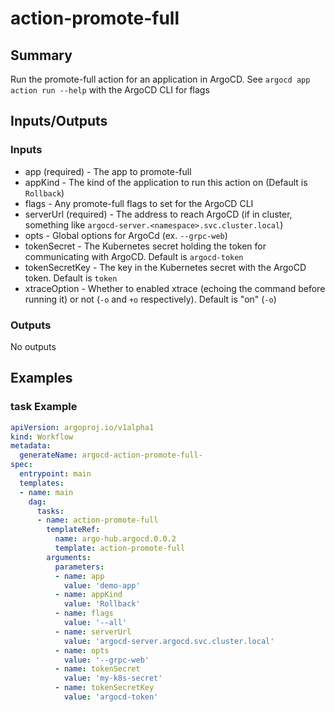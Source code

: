 # action-promote-full

## Summary
Run the promote-full action for an application in ArgoCD. See `argocd app action run --help` with the ArgoCD CLI for flags

## Inputs/Outputs

### Inputs
* app (required) - The app to promote-full
* appKind - The kind of the application to run this action on (Default is `Rollback`)
* flags - Any promote-full flags to set for the ArgoCD CLI
* serverUrl (required) - The address to reach ArgoCD (if in cluster, something like `argocd-server.<namespace>.svc.cluster.local`)
* opts - Global options for ArgoCd (ex. `--grpc-web`)
* tokenSecret - The Kubernetes secret holding the token for communicating with ArgoCD. Default is `argocd-token`
* tokenSecretKey - The key in the Kubernetes secret with the ArgoCD token. Default is `token`
* xtraceOption - Whether to enabled xtrace (echoing the command before running it) or not (`-o` and `+o` respectively). Default is "on" (`-o`)


### Outputs
No outputs

## Examples

### task Example
```yaml
apiVersion: argoproj.io/v1alpha1
kind: Workflow
metadata:
  generateName: argocd-action-promote-full-
spec:
  entrypoint: main
  templates:
  - name: main
    dag:
      tasks:
      - name: action-promote-full
        templateRef:
          name: argo-hub.argocd.0.0.2
          template: action-promote-full
        arguments:
          parameters:
          - name: app
            value: 'demo-app'
          - name: appKind
            value: 'Rollback'
          - name: flags
            value: '--all'
          - name: serverUrl
            value: 'argocd-server.argocd.svc.cluster.local'
          - name: opts
            value: '--grpc-web'
          - name: tokenSecret
            value: 'my-k8s-secret'
          - name: tokenSecretKey
            value: 'argocd-token'
```